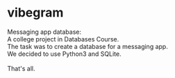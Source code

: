 # vibegram
Messaging app database: <br />
A college project in Databases Course. <br />
The task was to create a database for a messaging app. <br />
We decided to use Python3 and SQLite. <br />
<br />
That's all.
